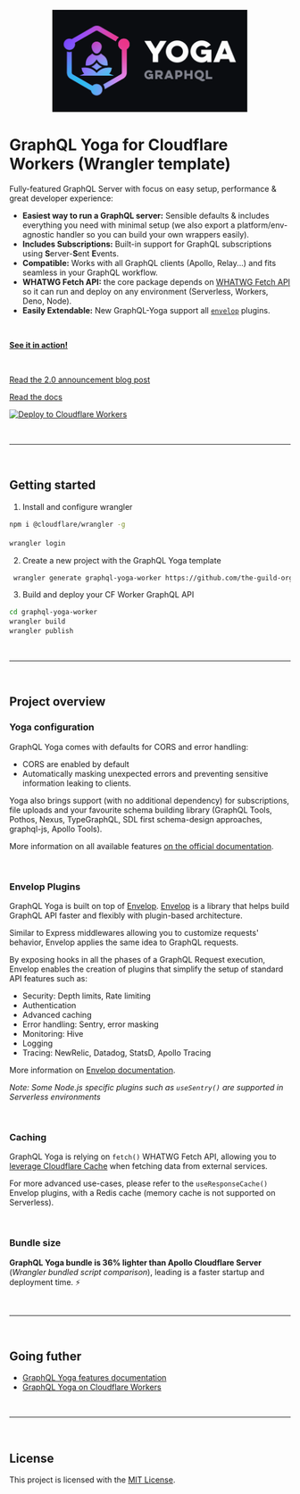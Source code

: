 <p align="center"><img src="https://github.com/dotansimha/graphql-yoga/raw/master/website/public/banner.svg" width="350" /></p>

# GraphQL Yoga for Cloudflare Workers (Wrangler template)

Fully-featured GraphQL Server with focus on easy setup, performance & great developer experience:

- **Easiest way to run a GraphQL server:** Sensible defaults & includes everything you need with minimal setup (we also export a platform/env-agnostic handler so you can build your own wrappers easily).
- **Includes Subscriptions:** Built-in support for GraphQL subscriptions using **S**erver-**S**ent **E**vents.
- **Compatible:** Works with all GraphQL clients (Apollo, Relay...) and fits seamless in your GraphQL workflow.
- **WHATWG Fetch API:** the core package depends on [WHATWG Fetch API](https://fetch.spec.whatwg.org/) so it can run and deploy on any environment (Serverless, Workers, Deno, Node).
- **Easily Extendable:** New GraphQL-Yoga support all [`envelop`](https://www.envelop.dev) plugins.

<br />

[**See it in action!**](https://my-yoga-worker.cpolyeng.workers.dev)

<br />

[Read the 2.0 announcement blog post](https://www.the-guild.dev/blog/announcing-graphql-yoga-v2)

[Read the docs](https://www.graphql-yoga.com/docs/quick-start)

[![Deploy to Cloudflare Workers](https://deploy.workers.cloudflare.com/button)](https://deploy.workers.cloudflare.com/?url=https://github.com/the-guild-org/yoga-cloudflare-workers-template)

<p>&nbsp;</p>

---

<p>&nbsp;</p>

## Getting started

1. Install and configure wrangler

```sh
npm i @cloudflare/wrangler -g

wrangler login
```

2. Create a new project with the GraphQL Yoga template

```sh
 wrangler generate graphql-yoga-worker https://github.com/the-guild-org/yoga-cloudflare-workers-template
```

3. Build and deploy your CF Worker GraphQL API

```sh
cd graphql-yoga-worker
wrangler build
wrangler publish
```

<p>&nbsp;</p>

---

<p>&nbsp;</p>

## Project overview

### Yoga configuration

GraphQL Yoga comes with defaults for CORS and error handling:

- CORS are enabled by default
- Automatically masking unexpected errors and preventing sensitive information leaking to clients.

Yoga also brings support (with no additional dependency) for subscriptions, file uploads and your favourite schema building library (GraphQL Tools, Pothos, Nexus, TypeGraphQL, SDL first schema-design approaches, graphql-js, Apollo Tools).

More information on all available features [on the official documentation](https://www.graphql-yoga.com/docs/quick-start).

<p>&nbsp;</p>

### Envelop Plugins

GraphQL Yoga is built on top of [Envelop](https://www.envelop.dev/).
[Envelop](https://www.envelop.dev/) is a library that helps build GraphQL API faster and flexibly with plugin-based architecture.

Similar to Express middlewares allowing you to customize requests' behavior, Envelop applies the same idea to GraphQL requests.

By exposing hooks in all the phases of a GraphQL Request execution, Envelop enables the creation of plugins that simplify the setup of standard API features such as:

- Security: Depth limits, Rate limiting
- Authentication
- Advanced caching
- Error handling: Sentry, error masking
- Monitoring: Hive
- Logging
- Tracing: NewRelic, Datadog, StatsD, Apollo Tracing

More information on [Envelop documentation](https://www.envelop.dev/docs).

_Note: Some Node.js specific plugins such as `useSentry()` are supported in Serverless environments_

<p>&nbsp;</p>

### Caching

GraphQL Yoga is relying on `fetch()` WHATWG Fetch API, allowing you to [leverage Cloudflare Cache](https://developers.cloudflare.com/workers/examples/cache-using-fetch/) when fetching data from external services.

For more advanced use-cases, please refer to the `useResponseCache()` Envelop plugins, with a Redis cache (memory cache is not supported on Serverless).

<p>&nbsp;</p>

### Bundle size

**GraphQL Yoga bundle is 36% lighter than Apollo Cloudflare Server** (_Wrangler bundled script comparison_), leading is a faster startup and deployment time. ⚡️

<p>&nbsp;</p>

---

<p>&nbsp;</p>

## Going futher

- [GraphQL Yoga features documentation](https://www.graphql-yoga.com/docs/quick-start)
- [GraphQL Yoga on Cloudflare Workers](https://www.graphql-yoga.com/docs/integrations/integration-with-cloudflare-workers)

<p>&nbsp;</p>

---

<p>&nbsp;</p>

## License

This project is licensed with the [MIT License](./LICENSE).

